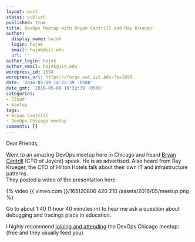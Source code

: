 ```yaml
---
layout: post
status: publish
published: true
title: DevOps Meetup with Bryan Cantrill and Ray Krueger
author:
  display_name: hajek
  login: hajek
  email: hajek@iit.edu
  url: ''
author_login: hajek
author_email: hajek@iit.edu
wordpress_id: 1698
wordpress_url: https://forge.sat.iit.edu/?p=1698
date: '2016-05-09 14:22:39 -0500'
date_gmt: '2016-05-09 19:22:39 -0500'
categories:
- Cloud
- meetup
tags:
- Bryan Cantrill
- DevOps Chicago meetup
comments: []
---
```

Dear Friends,

Went to an amazing DevOps meetup here in Chicago and heard [Bryan Cantrill](http://dtrace.org/blogs/bmc/ "Bryan Cantrill") (CTO of Joyent) speak.  He is as advertised.  Also heard from Ray Krueger, the CTO of Hilton Hotels talk about their own IT and infrastructure patterns.  
They posted a video of the presentation here:

{% video {{ vimeo.com }}/165120806 420 210 /assets/2016/05/meetup.png %}

Go to about 1:40 (1 hour 40 minutes in) to hear me ask a question about debugging and tracings place in education.

I highly recommend [joining and attending](http://www.meetup.com/devops/?gj=wc1d.2_c&rv=wc1d.2_c "join and attend") the DevOps Chicago meetup: (free and they usually feed you)

